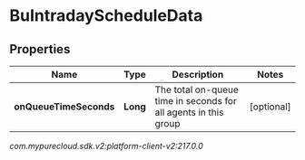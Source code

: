 # BuIntradayScheduleData


## Properties

| Name | Type | Description | Notes |
| ------------ | ------------- | ------------- | ------------- |
| **onQueueTimeSeconds** | **Long** | The total on-queue time in seconds for all agents in this group |  [optional] |




_com.mypurecloud.sdk.v2:platform-client-v2:217.0.0_

